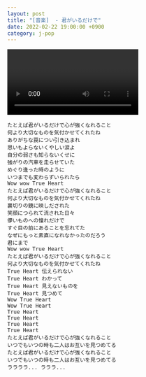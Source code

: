 ```yaml
---
layout: post
title: "[音楽]  - 君がいるだけで"
date: 2022-02-22 19:00:00 +0900
category: j-pop
---
```


<div class="video-container">
    <video id="player" class="video-js vjs-default-skin vjs-big-play-centered" data-json="/public/json/j-pop/君がいるだけで.json"></video>
</div>

```
たとえば君がいるだけで心が強くなれること
何より大切なものを気付かせてくれたね
ありがちな罠につい引き込まれ
思いもよらないくやしい涙よ
自分の弱さも知らないくせに
強がりの汽車を走らせていた
めぐり逢った時のように
いつまでも変わらずいられたら
Wow wow True Heart
たとえば君がいるだけで心が強くなれること
何より大切なものを気付かせてくれたね
裏切りの鏡に映しだされた
笑顔につられて流された日々
儚いものへの憧れだけで
すぐ目の前にあることを忘れてた
なぜにもっと素直になれなかったのだろう
君にまで
Wow wow True Heart
たとえば君がいるだけで心が強くなれること
何より大切なものを気付かせてくれたね
True Heart 伝えられない
True Heart わかって
True Heart 見えないものを
True Heart 見つめて
Wow True Heart
Wow True Heart
True Heart
True Heart
True Heart
True Heart
たとえば君がいるだけで心が強くなれること
いつでもいつの時も二人はお互いを見つめてる
たとえば君がいるだけで心が強くなれること
いつでもいつの時も二人はお互いを見つめてる
ララララ... ラララ...
```